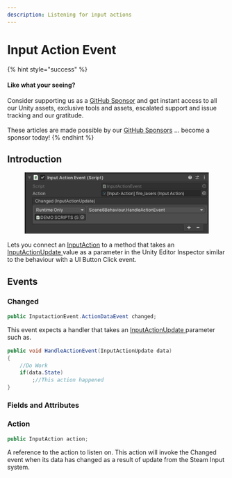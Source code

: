 ```yaml
---
description: Listening for input actions
---
```


# Input Action Event

{% hint style="success" %}
#### Like what your seeing?

Consider supporting us as a [GitHub Sponsor](../../../../company/become-a-sponsor.md) and get instant access to all our Unity assets, exclusive tools and assets, escalated support and issue tracking and our gratitude.\
\
These articles are made possible by our [GitHub Sponsors](https://github.com/sponsors/heathen-engineering) ... become a sponsor today!
{% endhint %}

## Introduction

<figure><img src="../../../../.gitbook/assets/image (4).png" alt=""><figcaption></figcaption></figure>

Lets you connect an [InputAction](../scriptable-objects/input-action.md) to a method that takes an [InputActionUpdate ](../../objects/input-action-update.md)value as a parameter in the Unity Editor Inspector similar to the behaviour with a UI Button Click event.

## Events

### Changed

```csharp
public InputactionEvent.ActionDataEvent changed;
```

This event expects a handler that takes an [InputActionUpdate ](../../objects/input-action-update.md)parameter such as.

```csharp
public void HandleActionEvent(InputActionUpdate data)
{
    //Do Work
    if(data.State)
        ;//This action happened
}
```

### Fields and Attributes

### Action

```csharp
public InputAction action;
```

A reference to the action to listen on. This action will invoke the Changed event when its data has changed as a result of update from the Steam Input system.
